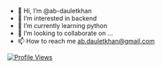 - 👋 Hi, I’m @ab-dauletkhan
- 👀 I’m interested in backend
- 🌱 I’m currently learning python
- 💞️ I’m looking to collaborate on ...
- 📫 How to reach me [ab.dauletkhan@gmail.com](mailto:ab.dauletkhan@gmail.com)

[![Profile Views](https://komarev.com/ghpvc/?username=ab-dauletkhan)](https://github.com/ab-dauletkhan)

<!---
ab-dauletkhan/ab-dauletkhan is a ✨ special ✨ repository because its `README.md` (this file) appears on your GitHub profile.
You can click the Preview link to take a look at your changes.
--->
